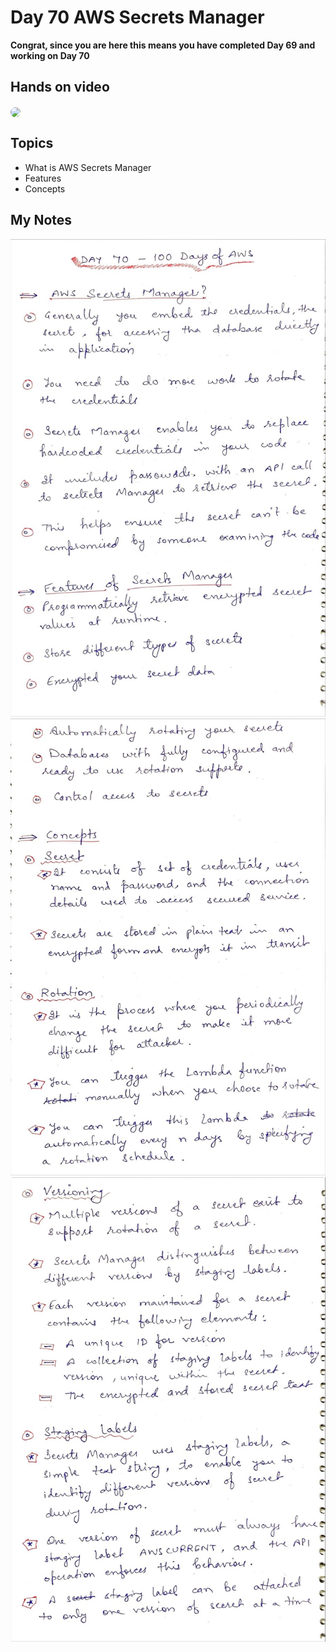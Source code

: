 # Day 70 AWS Secrets Manager

**Congrat, since you are here this means you have completed Day 69 and working on Day 70**

## Hands on video
<a href="https://youtu.be/2YpJazgtLrU">
<img src="https://i3.ytimg.com/vi/2YpJazgtLrU/hqdefault.jpg" align="center" width="200" style="border-radius:40px" />
</a>

## Topics
  - What is AWS Secrets Manager
  - Features
  - Concepts

## My Notes
  ![1](./images/616039f2c3cfa978561e1a48ac5af81705fc77ce.jpeg)
  ![2](./images/e477bd3d157a520c1f94c7d95ca6aec482c40894.jpeg)
  ![3](./images/fb87fdfcedc7e106717e109ed8503505c5c97bde.jpeg)
